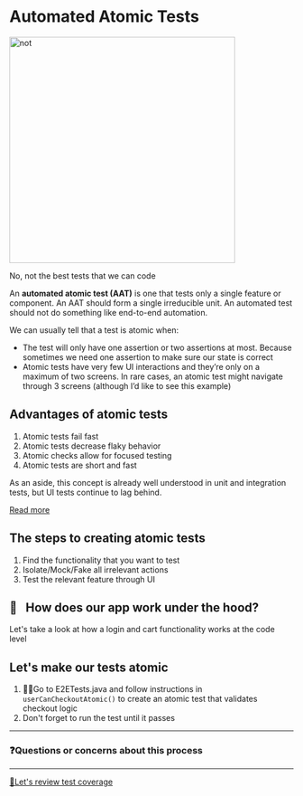 # Automated Atomic Tests

<img src="https://media.giphy.com/media/JtLrtaN4VPoKXJRKGB/giphy.gif" alt="not" width="400"/>

No, not the best tests that we can code

An **automated atomic test (AAT)** is one that tests only a single feature or component. An AAT should form a single irreducible unit. An automated test should not do something like end-to-end automation.

We can usually tell that a test is atomic when:

- The test will only have one assertion or two assertions at most. Because sometimes we need one assertion to make sure our state is correct
- Atomic tests have very few UI interactions and they’re only on a maximum of two screens. In rare cases, an atomic test might navigate through 3 screens (although I’d like to see this example)

## Advantages of atomic tests

1. Atomic tests fail fast
2. Atomic tests decrease flaky behavior
3. Atomic checks allow for focused testing
4. Atomic tests are short and fast

As an aside, this concept is already well understood in unit and integration tests, but UI tests continue to lag behind.

[Read more](https://ultimateqa.com/automated-atomic-tests/)

## The steps to creating atomic tests

1. Find the functionality that you want to test
2. Isolate/Mock/Fake all irrelevant actions
3. Test the relevant feature through UI

## 👀 &nbsp; How does our app work under the hood?

Let's take a look at how a login and cart functionality works at the code level

## Let's make our tests atomic

1. 🏋️‍♀️Go to E2ETests.java and follow instructions in `userCanCheckoutAtomic()` to create an atomic test that validates checkout logic
2. Don't forget to run the test until it passes

---

### ❓Questions or concerns about this process

---

[🧪Let's review test coverage](TEST-STRATEGY.MD)
